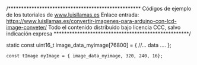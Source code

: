 /***************************************************
Códigos de ejemplo de los tutoriales de www.luisllamas.es
Enlace entrada: https://www.luisllamas.es/convertir-imagenes-para-arduino-con-lcd-image-conveter/
Todo el contenido distribuido bajo licencia CCC, salvo indicación expresa
****************************************************/

static const uint16_t image_data_myimage[76800] = {
        //... data ....
    };
    
    const tImage myImage = { image_data_myimage, 320, 240, 16};